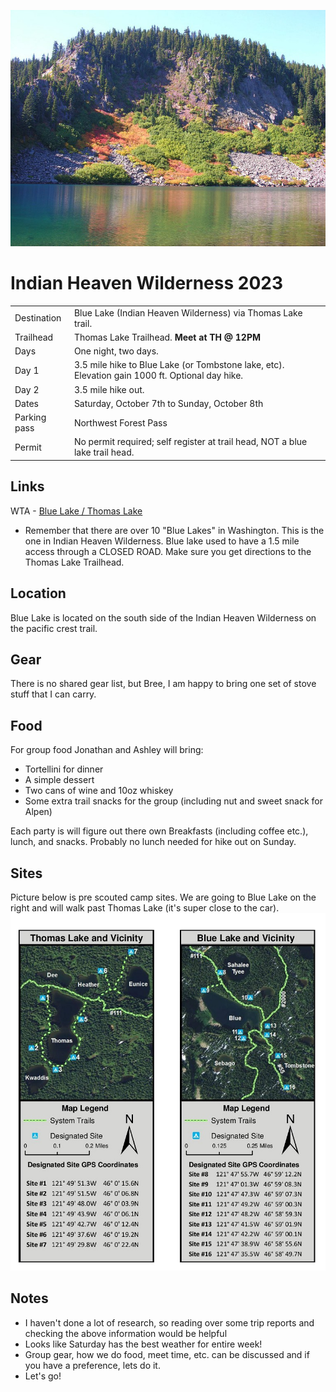 ![Lake header](bluelake.png)

# Indian Heaven Wilderness 2023

| | |
| :-- | :-- |
| Destination | Blue Lake (Indian Heaven Wilderness) via Thomas Lake trail. |
| Trailhead | Thomas Lake Trailhead. **Meet at TH @ 12PM**|
| Days | One night, two days. |
| Day 1 | 3.5 mile hike to Blue Lake (or Tombstone lake, etc). Elevation gain 1000 ft.  Optional day hike.|
| Day 2 | 3.5 mile hike out. |
| Dates | Saturday, October 7th to Sunday, October 8th |
| Parking pass | Northwest Forest Pass |
| Permit | No permit required; self register at trail head, NOT a blue lake trail head. |

## Links
WTA - [Blue Lake / Thomas Lake](https://www.wta.org/go-hiking/hikes/thomas-lake-1)
- Remember that there are over 10 "Blue Lakes" in Washington.  This is the one in Indian Heaven Wilderness.  Blue lake used to have a 1.5 mile access through a CLOSED ROAD.  Make sure you get directions to the Thomas Lake Trailhead.


## Location
Blue Lake is located on the south side of the Indian Heaven Wilderness on the pacific crest trail.

## Gear
There is no shared gear list, but Bree, I am happy to bring one set of stove stuff that I can carry.

## Food
For group food Jonathan and Ashley will bring:
- Tortellini for dinner 
- A simple dessert
- Two cans of wine and 10oz whiskey
- Some extra trail snacks for the group (including nut and sweet snack for Alpen)

Each party is will figure out there own Breakfasts (including coffee etc.), lunch, and snacks.  Probably no lunch needed for hike out on Sunday.

## Sites
Picture below is pre scouted camp sites.  We are going to Blue Lake on the right and will walk past Thomas Lake (it's super close to the car).
![Camp sites](campsites.png)

## Notes
- I haven't done a lot of research, so reading over some trip reports and checking the above information would be helpful
- Looks like Saturday has the best weather for entire week!
- Group gear, how we do food, meet time, etc. can be discussed and if you have a preference, lets do it.
- Let's go!